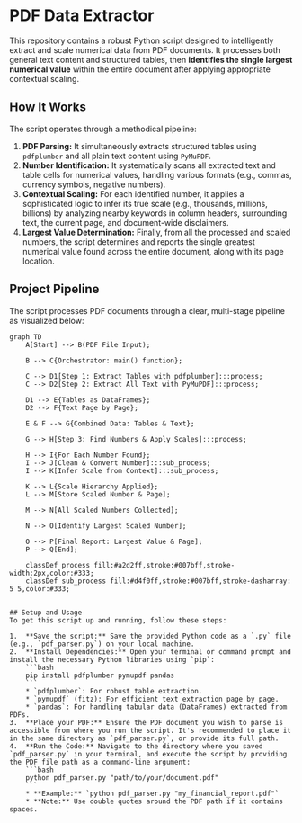 # PDF Data Extractor

This repository contains a robust Python script designed to intelligently extract and scale numerical data from PDF documents. It processes both general text content and structured tables, then **identifies the single largest numerical value** within the entire document after applying appropriate contextual scaling.

## How It Works

The script operates through a methodical pipeline:
1.  **PDF Parsing:** It simultaneously extracts structured tables using `pdfplumber` and all plain text content using `PyMuPDF`.
2.  **Number Identification:** It systematically scans all extracted text and table cells for numerical values, handling various formats (e.g., commas, currency symbols, negative numbers).
3.  **Contextual Scaling:** For each identified number, it applies a sophisticated logic to infer its true scale (e.g., thousands, millions, billions) by analyzing nearby keywords in column headers, surrounding text, the current page, and document-wide disclaimers.
4.  **Largest Value Determination:** Finally, from all the processed and scaled numbers, the script determines and reports the single greatest numerical value found across the entire document, along with its page location.

## Project Pipeline

The script processes PDF documents through a clear, multi-stage pipeline as visualized below:

```mermaid
graph TD
    A[Start] --> B(PDF File Input);

    B --> C{Orchestrator: main() function};

    C --> D1[Step 1: Extract Tables with pdfplumber]:::process;
    C --> D2[Step 2: Extract All Text with PyMuPDF]:::process;

    D1 --> E{Tables as DataFrames};
    D2 --> F{Text Page by Page};

    E & F --> G{Combined Data: Tables & Text};

    G --> H[Step 3: Find Numbers & Apply Scales]:::process;

    H --> I{For Each Number Found};
    I --> J[Clean & Convert Number]:::sub_process;
    I --> K[Infer Scale from Context]:::sub_process;

    K --> L{Scale Hierarchy Applied};
    L --> M[Store Scaled Number & Page];

    M --> N[All Scaled Numbers Collected];

    N --> O[Identify Largest Scaled Number];

    O --> P[Final Report: Largest Value & Page];
    P --> Q[End];

    classDef process fill:#a2d2ff,stroke:#007bff,stroke-width:2px,color:#333;
    classDef sub_process fill:#d4f0ff,stroke:#007bff,stroke-dasharray: 5 5,color:#333;


## Setup and Usage
To get this script up and running, follow these steps:

1.  **Save the script:** Save the provided Python code as a `.py` file (e.g., `pdf_parser.py`) on your local machine.
2.  **Install Dependencies:** Open your terminal or command prompt and install the necessary Python libraries using `pip`:
    ```bash
    pip install pdfplumber pymupdf pandas
    ```
    * `pdfplumber`: For robust table extraction.
    * `pymupdf` (fitz): For efficient text extraction page by page.
    * `pandas`: For handling tabular data (DataFrames) extracted from PDFs.
3.  **Place your PDF:** Ensure the PDF document you wish to parse is accessible from where you run the script. It's recommended to place it in the same directory as `pdf_parser.py`, or provide its full path.
4.  **Run the Code:** Navigate to the directory where you saved `pdf_parser.py` in your terminal, and execute the script by providing the PDF file path as a command-line argument:
    ```bash
    python pdf_parser.py "path/to/your/document.pdf"
    ```
    * **Example:** `python pdf_parser.py "my_financial_report.pdf"`
    * **Note:** Use double quotes around the PDF path if it contains spaces.
